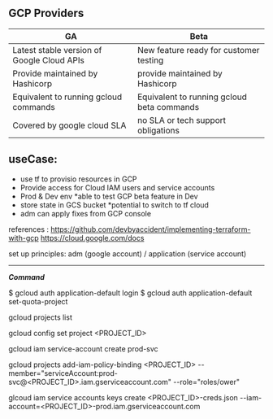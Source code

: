 ## GCP Providers
| GA | Beta|
|----------|----------|
|Latest stable version of Google Cloud APIs | New feature ready for customer testing|
|Provide maintained by Hashicorp | provide maintained by Hashicorp|
|Equivalent to running gcloud commands | Equivalent to running gcloud beta commands|
|Covered by google cloud SLA | no SLA or tech support obligations|


## useCase:
- use tf to provisio resources in GCP
- Provide access for Cloud IAM users and service accounts
- Prod & Dev env *able to test GCP beta feature in Dev
- store state in GCS bucket *potential to switch to tf cloud
- adm can apply fixes from GCP console

references : https://github.com/devbyaccident/implementing-terraform-with-gcp
             https://cloud.google.com/docs


set up principles: adm (google account) / application (service account)

---

 ***Command***

<!-- login to CLI -->
$ gcloud auth application-default login 
$ gcloud auth application-default set-quota-project

<!-- List all project -->
gcloud projects list

<!-- set active project -->
gcloud config set project <PROJECT_ID>
<!-- use service account credentials -->
gcloud iam service-account create prod-svc

gcloud projects add-iam-policy-binding <PROJECT_ID> 
--member="serviceAccount:prod-svc@<PROJECT_ID>.iam.gserviceaccount.com" --role="roles/ower"

glcoud iam service accounts keys create <PROJECT_ID>-creds.json --iam-account=<PROJECT_ID>-prod.iam.gserviceaccount.com